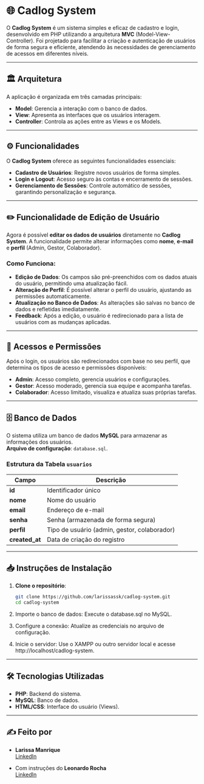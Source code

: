 # 🌐 Cadlog System

O **Cadlog System** é um sistema simples e eficaz de cadastro e login, desenvolvido em PHP utilizando a arquitetura **MVC** (Model-View-Controller). Foi projetado para facilitar a criação e autenticação de usuários de forma segura e eficiente, atendendo às necessidades de gerenciamento de acessos em diferentes níveis.

---

## 🏛️ Arquitetura

A aplicação é organizada em três camadas principais:

- **Model**: Gerencia a interação com o banco de dados.
- **View**: Apresenta as interfaces que os usuários interagem.
- **Controller**: Controla as ações entre as Views e os Models.

---

## ⚙️ Funcionalidades

O **Cadlog System** oferece as seguintes funcionalidades essenciais:

- **Cadastro de Usuários**: Registre novos usuários de forma simples.
- **Login e Logout**: Acesso seguro às contas e encerramento de sessões.
- **Gerenciamento de Sessões**: Controle automático de sessões, garantindo personalização e segurança.

---

## ✏️ Funcionalidade de Edição de Usuário

Agora é possível **editar os dados de usuários** diretamente no **Cadlog System**. A funcionalidade permite alterar informações como **nome**, **e-mail** e **perfil** (Admin, Gestor, Colaborador).

### Como Funciona:
- **Edição de Dados**: Os campos são pré-preenchidos com os dados atuais do usuário, permitindo uma atualização fácil.
- **Alteração de Perfil**: É possível alterar o perfil do usuário, ajustando as permissões automaticamente.
- **Atualização no Banco de Dados**: As alterações são salvas no banco de dados e refletidas imediatamente.
- **Feedback**: Após a edição, o usuário é redirecionado para a lista de usuários com as mudanças aplicadas.

---

## 🌟 Acessos e Permissões

Após o login, os usuários são redirecionados com base no seu perfil, que determina os tipos de acesso e permissões disponíveis:

- **Admin**: Acesso completo, gerencia usuários e configurações.
- **Gestor**: Acesso moderado, gerencia sua equipe e acompanha tarefas.
- **Colaborador**: Acesso limitado, visualiza e atualiza suas próprias tarefas.

---

## 🗄️ Banco de Dados

O sistema utiliza um banco de dados **MySQL** para armazenar as informações dos usuários.  
**Arquivo de configuração**: `database.sql`.

### Estrutura da Tabela `usuarios`

| Campo        | Descrição                                   |
|--------------|---------------------------------------------|
| **id**       | Identificador único                         |
| **nome**     | Nome do usuário                             |
| **email**    | Endereço de e-mail                         |
| **senha**    | Senha (armazenada de forma segura)         |
| **perfil**   | Tipo de usuário (admin, gestor, colaborador)|
| **created_at**| Data de criação do registro                |

---

## 📥 Instruções de Instalação

1. **Clone o repositório**:
   ```bash
   git clone https://github.com/larissassk/cadlog-system.git
   cd cadlog-system
   
2. Importe o banco de dados: Execute o database.sql no MySQL.



3. Configure a conexão: Atualize as credenciais no arquivo de configuração.



4. Inicie o servidor: Use o XAMPP ou outro servidor local e acesse http://localhost/cadlog-system.

---
## 🛠️ Tecnologias Utilizadas

- **PHP**: Backend do sistema.
- **MySQL**: Banco de dados.
- **HTML/CSS**: Interface do usuário (Views).

---

## ✍️ Feito por

- **Larissa Manrique**  
  [LinkedIn](https://www.linkedin.com/in/larissa-manrique/)

- Com instruções do **Leonardo Rocha**  
  [LinkedIn](https://www.linkedin.com/in/leonardossrocha/)
